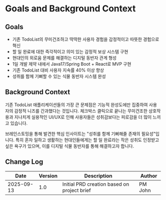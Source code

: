 # Goals and Background Context

## Goals
- 기존 TodoList의 무미건조하고 딱딱한 사용자 경험을 감정적이고 따뜻한 경험으로 혁신
- 할 일 완료에 대한 즉각적이고 의미 있는 감정적 보상 시스템 구현
- 현대인의 외로움 문제를 해결하는 디지털 동반자 관계 형성
- 1일 개발 제약 내에서 Java17/Spring Boot + React로 MVP 구현
- 기존 TodoList 대비 사용자 지속률 40% 이상 향상
- 성취를 함께 기뻐할 수 있는 식물 동반자 시스템 완성

## Background Context
기존 TodoList 애플리케이션들의 가장 큰 문제점은 기능적 완성도에만 집중하여 사용자의 감정적 니즈를 간과했다는 것입니다. 체크박스 클릭으로 끝나는 무미건조한 상호작용과 지나치게 실용적인 UI/UX로 인해 사용자들은 성취감보다는 피로감을 더 많이 느끼고 있습니다.

브레인스토밍을 통해 발견한 핵심 인사이트는 "성취를 함께 기뻐해줄 존재의 필요성"입니다. 특히 혼자 일하고 생활하는 현대인들에게는 할 일 완료라는 작은 성취도 인정받고 싶은 욕구가 있으며, 이를 디지털 식물 동반자를 통해 해결하고자 합니다.

## Change Log
| Date | Version | Description | Author |
|------|---------|-------------|---------|
| 2025-09-13 | 1.0 | Initial PRD creation based on project brief | PM John |
